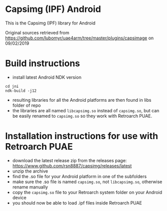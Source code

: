 # Capsimg (IPF) Android
This is the Capsimg (IPF) library for Android

Original sources retrieved from https://github.com/lubomyr/uae4arm/tree/master/plugins/capsimage on 09/02/2019

# Build instructions
- install latest Android NDK version
```
cd jni
ndk-build -j12
```
- resulting libraries for all the Android platforms are then found in libs folder of repo
- the libraries are all named `libcapsimg.so` instead of `capsimg.so`, but can be easily renamed to `capsimg.so` so they work with Retroarch PUAE.

# Installation instructions for use with Retroarch PUAE 
- download the latest release zip from the releases page: https://www.github.com/rsn8887/capsimg/releases/latest
- unzip the archive
- find the .so file for your Android platform in one of the subfolders
- make sure the .so file is named `capsimg.so`, not `libcapsimg.so`, otherwise rename manually
- copy the `capsimg.so` file to your Retroarch system folder on your Android device
- you should now be able to load .ipf files inside Retroarch PUAE
